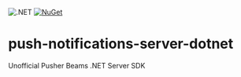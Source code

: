 ![.NET](https://github.com/juliofuentescerrada/push-notifications-server-dotnet/workflows/.NET/badge.svg)
[![NuGet](https://img.shields.io/nuget/vpre/Pusher.PushNotifications.svg)](https://www.nuget.org/packages/Pusher.PushNotifications)

# push-notifications-server-dotnet 

Unofficial Pusher Beams .NET Server SDK
